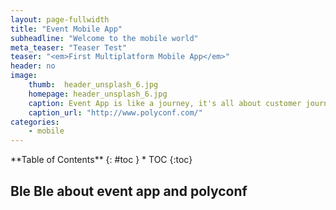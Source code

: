 ```yaml
---
layout: page-fullwidth
title: "Event Mobile App"
subheadline: "Welcome to the mobile world"
meta_teaser: "Teaser Test"
teaser: "<em>First Multiplatform Mobile App</em>"
header: no
image:
    thumb:  header_unsplash_6.jpg
    homepage: header_unsplash_6.jpg
    caption: Event App is like a journey, it's all about customer journey.
    caption_url: "http://www.polyconf.com/"
categories:
    - mobile
---
```

<div class="row">
<div class="medium-4 medium-push-8 columns" markdown="1">
<div class="panel radius" markdown="1">
**Table of Contents**
{: #toc }
*  TOC
{:toc}
</div>
</div><!-- /.medium-4.columns -->



<div class="medium-8 medium-pull-4 columns" markdown="1">

## Ble Ble about event app and polyconf

</div><!-- /.medium-8.columns -->
</div><!-- /.row -->


